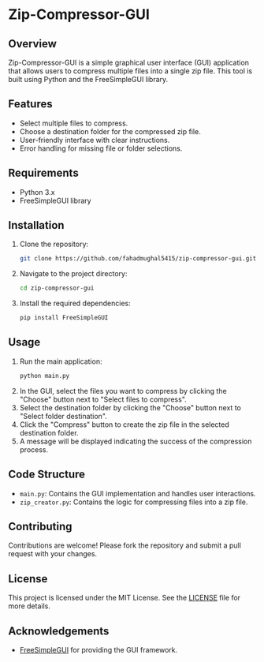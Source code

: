 # Zip-Compressor-GUI

## Overview
Zip-Compressor-GUI is a simple graphical user interface (GUI) application that allows users to compress multiple files into a single zip file. This tool is built using Python and the FreeSimpleGUI library.

## Features
- Select multiple files to compress.
- Choose a destination folder for the compressed zip file.
- User-friendly interface with clear instructions.
- Error handling for missing file or folder selections.

## Requirements
- Python 3.x
- FreeSimpleGUI library

## Installation
1. Clone the repository:
    ```sh
    git clone https://github.com/fahadmughal5415/zip-compressor-gui.git
    ```
2. Navigate to the project directory:
    ```sh
    cd zip-compressor-gui
    ```
3. Install the required dependencies:
    ```sh
    pip install FreeSimpleGUI
    ```

## Usage
1. Run the main application:
    ```sh
    python main.py
    ```
2. In the GUI, select the files you want to compress by clicking the "Choose" button next to "Select files to compress".
3. Select the destination folder by clicking the "Choose" button next to "Select folder destination".
4. Click the "Compress" button to create the zip file in the selected destination folder.
5. A message will be displayed indicating the success of the compression process.

## Code Structure
- `main.py`: Contains the GUI implementation and handles user interactions.
- `zip_creator.py`: Contains the logic for compressing files into a zip file.

## Contributing
Contributions are welcome! Please fork the repository and submit a pull request with your changes.

## License
This project is licensed under the MIT License. See the [LICENSE](LICENSE) file for more details.

## Acknowledgements
- [FreeSimpleGUI](https://pypi.org/project/FreeSimpleGUI/) for providing the GUI framework.
